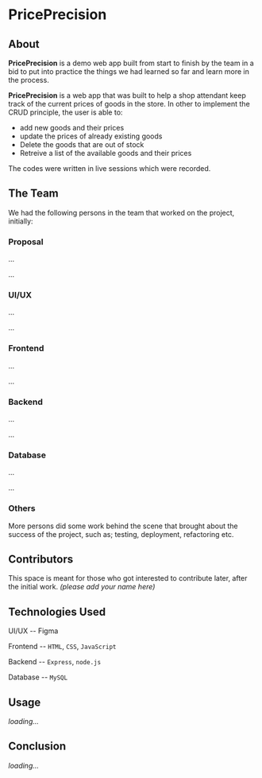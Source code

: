 # PricePrecision

## About
**PricePrecision** is a demo web app built from start to finish by the team in a bid to put into practice the things we had learned so far and learn more in the process.

**PricePrecision** is a web app that was built to help a shop attendant keep track of the current prices of goods in the store.
In other to implement the CRUD principle, the user is able to:
- add new goods and their prices
- update the prices of already existing goods
- Delete the goods that are out of stock
- Retreive a list of the available goods and their prices

The codes were written in live sessions which were recorded.

## The Team
We had the following persons in the team that worked on the project, initially:
### Proposal
...

...
### UI/UX
...

...
### Frontend
...

...
### Backend
...

...
### Database
...

...
### Others
More persons did some work behind the scene that brought about the success of the project, such as; testing, deployment, refactoring etc.

## Contributors
This space is meant for those who got interested to contribute later, after the initial work. *(please add your name here)*

## Technologies Used
UI/UX    -- Figma

Frontend -- `HTML`, `CSS`, `JavaScript`

Backend  -- `Express`, `node.js`

Database -- `MySQL`

## Usage
*loading...*

## Conclusion
*loading...*